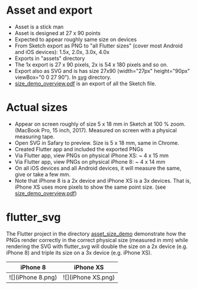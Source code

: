 # Asset and export

* Asset is a stick man
* Asset is designed at 27 x 90 points
* Expected to appear roughly same size on devices
* From Sketch export as PNG to "all Flutter sizes" (cover most Android and iOS devices): 1.5x, 2.0x, 3.0x, 4.0x
* Exports in "assets" directory
* The 1x export is 27 x 90 pixels, 2x is 54 x 180 pixels and so on.
* Export also as SVG and is has size 27x90 (width="27px" height="90px" viewBox="0 0 27 90"). In [svg](svg) directory.
* [size_demo_overview.pdf](size_demo_overview.pdf) is an export of all the Sketch file.

# Actual sizes

* Appear on screen roughly of size 5 x 18 mm in Sketch at 100 % zoom. (MacBook Pro, 15 inch, 2017). Measured on screen with a physical measuring tape.
* Open SVG in Safary to preview. Size is 5 x 18 mm, same in Chrome.
* Created Flutter app and included the exported PNGs
* Via Flutter app, view PNGs on physical iPhone XS: ~ 4 x 15 mm
* Via Flutter app, view PNGs on physical iPhone 8: ~ 4 x 14 mm
* On all iOS devices and all Android devices, it will measure the same, give or take a few mm.
* Note that iPhone 8 is a 2x device and iPhone XS is a 3x devices. That is, iPhone XS uses more pixels to show the same point size. (see [size_demo_overview.pdf](size_demo_overview.pdf))

# flutter_svg

The Flutter project in the directory [asset_size_demo](asset_size_demo) demonstrate how the PNGs render correctly in the correct physical size (measured in mm) while rendering the SVG with flutter_svg will double the size on a 2x device (e.g. iPhone 8) and triple its size on a 3x device (e.g. iPhone XS).

iPhone 8          | iPhone XS
:----------------:|:------------------:
![](iPhone 8.png) | ![](iPhone XS.png)